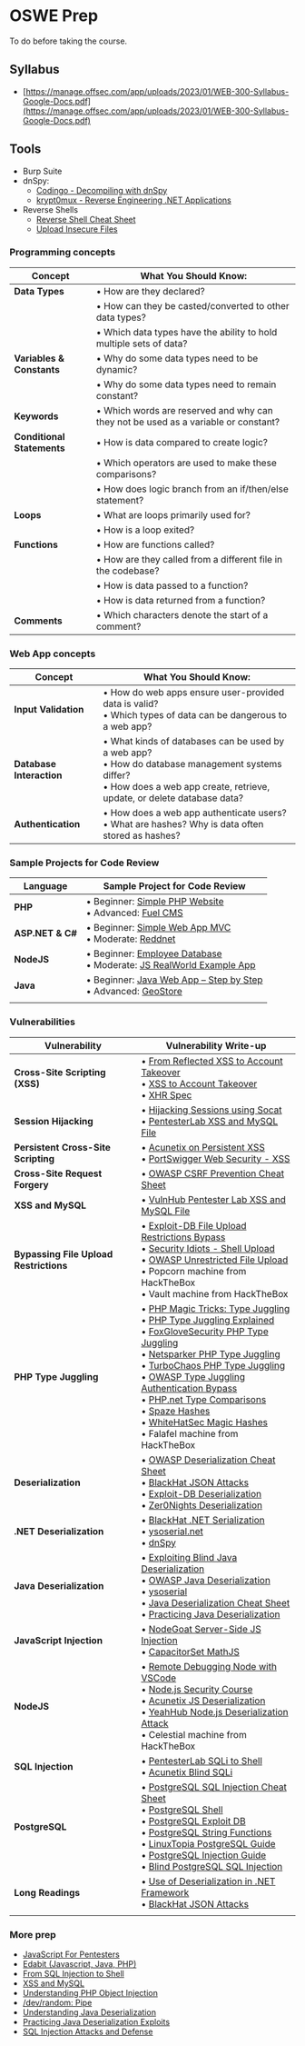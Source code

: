 # OSWE Prep

To do before taking the course.

## Syllabus

- [https://manage.offsec.com/app/uploads/2023/01/WEB-300-Syllabus-Google-Docs.pdf](https://manage.offsec.com/app/uploads/2023/01/WEB-300-Syllabus-Google-Docs.pdf)

## Tools

- Burp Suite
- dnSpy:
  - [Codingo - Decompiling with dnSpy](https://codingo.io/reverse-engineering/ctf/2017/07/25/Decompiling-CSharp-By-Example-with-Cracknet.html)
  - [krypt0mux - Reverse Engineering .NET Applications](https://www.youtube.com/watch?v=_HvqI3Bsgfs)
- Reverse Shells
  - [Reverse Shell Cheat Sheet](https://highon.coffee/blog/reverse-shell-cheat-sheet/)
  - [Upload Insecure Files](https://github.com/swisskyrepo/PayloadsAllTheThings/tree/master/Upload%20Insecure%20Files)

### Programming concepts

| Concept                    | What You Should Know:                                                              |
| -------------------------- | ---------------------------------------------------------------------------------- |
| **Data Types**             | • How are they declared?                                                           |
|                            | • How can they be casted/converted to other data types?                            |
|                            | • Which data types have the ability to hold multiple sets of data?                 |
| **Variables & Constants**  | • Why do some data types need to be dynamic?                                       |
|                            | • Why do some data types need to remain constant?                                  |
| **Keywords**               | • Which words are reserved and why can they not be used as a variable or constant? |
| **Conditional Statements** | • How is data compared to create logic?                                            |
|                            | • Which operators are used to make these comparisons?                              |
|                            | • How does logic branch from an if/then/else statement?                            |
| **Loops**                  | • What are loops primarily used for?                                               |
|                            | • How is a loop exited?                                                            |
| **Functions**              | • How are functions called?                                                        |
|                            | • How are they called from a different file in the codebase?                       |
|                            | • How is data passed to a function?                                                |
|                            | • How is data returned from a function?                                            |
| **Comments**               | • Which characters denote the start of a comment?                                  |

### Web App concepts

| Concept                  | What You Should Know:                                                                                                                                                              |
| ------------------------ | ---------------------------------------------------------------------------------------------------------------------------------------------------------------------------------- |
| **Input Validation**     | • How do web apps ensure user-provided data is valid? <br> • Which types of data can be dangerous to a web app?                                                                    |
| **Database Interaction** | • What kinds of databases can be used by a web app? <br> • How do database management systems differ? <br> • How does a web app create, retrieve, update, or delete database data? |
| **Authentication**       | • How does a web app authenticate users? <br> • What are hashes? Why is data often stored as hashes?                                                                               |

### Sample Projects for Code Review

| Language         | Sample Project for Code Review                                                                                                                                                              |
| ---------------- | ------------------------------------------------------------------------------------------------------------------------------------------------------------------------------------------- |
| **PHP**          | • Beginner: [Simple PHP Website](https://github.com/banago/simple-php-website) <br> • Advanced: [Fuel CMS](https://www.getfuelcms.com/)                                                     |
| **ASP.NET & C#** | • Beginner: [Simple Web App MVC](https://github.com/adamajammary/simple-web-app-mvc-dotnet) <br> • Moderate: [Reddnet](https://github.com/moritz-mm/Reddnet)                                |
| **NodeJS**       | • Beginner: [Employee Database](https://github.com/ijason/NodeJS-Sample-App) <br> • Moderate: [JS RealWorld Example App](https://github.com/gothinkster/node-express-realworld-example-app) |
| **Java**         | • Beginner: [Java Web App – Step by Step](https://github.com/in28minutes/JavaWebApplicationStepByStep) <br> • Advanced: [GeoStore](https://github.com/geosolutions-it/geostore)             |
|  |

### Vulnerabilities

| Vulnerability                          | Vulnerability Write-up                                                                                                                                                                                                                                                                                                                                                                                                                                                                                                                                                                                                                                                                                                                                                                                                                                                                                                                                                                                                                      |
| -------------------------------------- | ------------------------------------------------------------------------------------------------------------------------------------------------------------------------------------------------------------------------------------------------------------------------------------------------------------------------------------------------------------------------------------------------------------------------------------------------------------------------------------------------------------------------------------------------------------------------------------------------------------------------------------------------------------------------------------------------------------------------------------------------------------------------------------------------------------------------------------------------------------------------------------------------------------------------------------------------------------------------------------------------------------------------------------------- |
| **Cross-Site Scripting (XSS)**         | • [From Reflected XSS to Account Takeover](https://medium.com/a-bugz-life/from-reflected-xss-to-account-takeover-showing-xss-impact-9bc6dd35d4e6) <br> • [XSS to Account Takeover](https://noobe.io/articles/2019-10/xss-to-account-takeover) <br> • [XHR Spec](https://xhr.spec.whatwg.org/)                                                                                                                                                                                                                                                                                                                                                                                                                                                                                                                                                                                                                                                                                                                                               |
| **Session Hijacking**                  | • [Hijacking Sessions using Socat](https://popped.io/hijacking-sessions-using-socat/) <br> • [PentesterLab XSS and MySQL File](https://pentesterlab.com/exercises/xss_and_mysql_file/course)                                                                                                                                                                                                                                                                                                                                                                                                                                                                                                                                                                                                                                                                                                                                                                                                                                                |
| **Persistent Cross-Site Scripting**    | • [Acunetix on Persistent XSS](https://www.acunetix.com/blog/articles/persistent-xss/) <br> • [PortSwigger Web Security - XSS](https://portswigger.net/web-security/cross-site-scripting)                                                                                                                                                                                                                                                                                                                                                                                                                                                                                                                                                                                                                                                                                                                                                                                                                                                   |
| **Cross-Site Request Forgery**         | • [OWASP CSRF Prevention Cheat Sheet](https://cheatsheetseries.owasp.org/cheatsheets/Cross-Site_Request_Forgery_Prevention_Cheat_Sheet.html)                                                                                                                                                                                                                                                                                                                                                                                                                                                                                                                                                                                                                                                                                                                                                                                                                                                                                                |
| **XSS and MySQL**                      | • [VulnHub Pentester Lab XSS and MySQL File](https://www.vulnhub.com/entry/pentester-lab-xss-and-mysql-file,66/)                                                                                                                                                                                                                                                                                                                                                                                                                                                                                                                                                                                                                                                                                                                                                                                                                                                                                                                            |
| **Bypassing File Upload Restrictions** | • [Exploit-DB File Upload Restrictions Bypass](https://www.exploit-db.com/docs/english/45074-file-upload-restrictions-bypass.pdf) <br> • [Security Idiots - Shell Upload](http://www.securityidiots.com/Web-Pentest/hacking-website-by-shell-uploading.html) <br> • [OWASP Unrestricted File Upload](https://www.owasp.org/index.php/Unrestricted_File_Upload) <br> • Popcorn machine from HackTheBox <br> • Vault machine from HackTheBox                                                                                                                                                                                                                                                                                                                                                                                                                                                                                                                                                                                                  |
| **PHP Type Juggling**                  | • [PHP Magic Tricks: Type Juggling](https://owasp.org/www-pdf-archive/PHPMagicTricks-TypeJuggling.pdf) <br> • [PHP Type Juggling Explained](https://medium.com/@Q2hpY2tlblB3bnk/php-type-juggling-c34a10630b10) <br> • [FoxGloveSecurity PHP Type Juggling](https://foxglovesecurity.com/2017/02/07/type-juggling-and-php-object-injection-and-sqli-oh-my/) <br> • [Netsparker PHP Type Juggling](https://www.netsparker.com/blog/web-security/php-type-juggling-vulnerabilities/) <br> • [TurboChaos PHP Type Juggling](http://turbochaos.blogspot.com/2013/08/exploiting-exotic-bugs-php-type-juggling.html) <br> • [OWASP Type Juggling Authentication Bypass](https://www.netsparker.com/blog/web-security/type-juggling-authentication-bypass-cms-made-simple/) <br> • [PHP.net Type Comparisons](https://www.php.net/manual/en/types.comparisons.php) <br> • [Spaze Hashes](https://github.com/spaze/hashes) <br> • [WhiteHatSec Magic Hashes](https://www.whitehatsec.com/blog/magic-hashes/) <br> • Falafel machine from HackTheBox |
| **Deserialization**                    | • [OWASP Deserialization Cheat Sheet](https://cheatsheetseries.owasp.org/cheatsheets/Deserialization_Cheat_Sheet.html) <br> • [BlackHat JSON Attacks](https://www.blackhat.com/docs/us-17/thursday/us-17-Munoz-Friday-The-13th-Json-Attacks.pdf) <br> • [Exploit-DB Deserialization](https://www.exploit-db.com/docs/english/44756-deserialization-vulnerability.pdf) <br> • [Zer0Nights Deserialization](https://2017.zeronights.org/wp-content/uploads/materials/ZN17_Aleksei%20Tiurin_Deserialization%20vulnerabilities.pdf)                                                                                                                                                                                                                                                                                                                                                                                                                                                                                                             |
| **.NET Deserialization**               | • [BlackHat .NET Serialization](https://media.blackhat.com/bh-us-12/Briefings/Forshaw/BH_US_12_Forshaw_Are_You_My_Type_WP.pdf) <br> • [ysoserial.net](https://github.com/pwntester/ysoserial.net) <br> • [dnSpy](https://github.com/0xd4d/dnSpy)                                                                                                                                                                                                                                                                                                                                                                                                                                                                                                                                                                                                                                                                                                                                                                                            |
| **Java Deserialization**               | • [Exploiting Blind Java Deserialization](https://www.n00py.io/2017/11/exploiting-blind-java-deserialization-with-burp-and-ysoserial/) <br> • [OWASP Java Deserialization](https://www.owasp.org/images/7/71/GOD16-Deserialization.pdf) <br> • [ysoserial](https://github.com/frohoff/ysoserial) <br> • [Java Deserialization Cheat Sheet](https://github.com/GrrrDog/Java-Deserialization-Cheat-Sheet/blob/master/README.md) <br> • [Practicing Java Deserialization](https://diablohorn.com/2017/09/09/understanding-practicing-java-deserialization-exploits/)                                                                                                                                                                                                                                                                                                                                                                                                                                                                           |
| **JavaScript Injection**               | • [NodeGoat Server-Side JS Injection](https://ckarande.gitbooks.io/owasp-nodegoat-tutorial/content/tutorial/a1_-_server_side_js_injection.html) <br> • [CapacitorSet MathJS](https://capacitorset.github.io/mathjs/)                                                                                                                                                                                                                                                                                                                                                                                                                                                                                                                                                                                                                                                                                                                                                                                                                        |
| **NodeJS**                             | • [Remote Debugging Node with VSCode](https://maikthulhu.github.io/2019-05-17-remote-debugging-node-vscode/) <br> • [Node.js Security Course](https://github.com/ajinabraham/Node.Js-Security-Course) <br> • [Acunetix JS Deserialization](https://www.acunetix.com/blog/web-security-zone/deserialization-vulnerabilities-attacking-deserialization-in-js/) <br> • [YeahHub Node.js Deserialization Attack](https://www.yeahhub.com/nodejs-deserialization-attack-detailed-tutorial-2018/) <br> • Celestial machine from HackTheBox                                                                                                                                                                                                                                                                                                                                                                                                                                                                                                        |
| **SQL Injection**                      | • [PentesterLab SQLi to Shell](https://pentesterlab.com/exercises/from_sqli_to_shell/course) <br> • [Acunetix Blind SQLi](https://www.acunetix.com/websitesecurity/blind-sql-injection/)                                                                                                                                                                                                                                                                                                                                                                                                                                                                                                                                                                                                                                                                                                                                                                                                                                                    |
| **PostgreSQL**                         | • [PostgreSQL SQL Injection Cheat Sheet](http://pentestmonkey.net/cheat-sheet/sql-injection/postgres-sql-injection-cheat-sheet) <br> • [PostgreSQL Shell](http://www.leidecker.info/pgshell/Having_Fun_With_PostgreSQL.txt) <br> • [PostgreSQL Exploit DB](https://www.exploit-db.com/papers/13084) <br> • [PostgreSQL String Functions](http://www.postgresqltutorial.com/postgresql-string-functions/) <br> • [LinuxTopia PostgreSQL Guide](https://www.linuxtopia.org/online_books/database_guides/Practical_PostgreSQL_database/c7547_002.htm) <br> • [PostgreSQL Injection Guide](https://www.infigo.hr/files/INFIGO-TD-2009-04_PostgreSQL_injection_ENG.pdf) <br> • [Blind PostgreSQL SQL Injection](https://dotcppfile.wordpress.com/2014/07/12/blind-postgresql-sql-injection-tutorial/)                                                                                                                                                                                                                                            |
| **Long Readings**                      | • [Use of Deserialization in .NET Framework](https://www.nccgroup.trust/globalassets/our-research/uk/images/whitepaper-new.pdf) <br> • [BlackHat JSON Attacks](https://www.blackhat.com/docs/us-17/thursday/us-17-Munoz-Friday-The-13th-JSON-Attacks-wp.pdf)                                                                                                                                                                                                                                                                                                                                                                                                                                                                                                                                                                                                                                                                                                                                                                                |
|  |

### More prep

- [JavaScript For Pentesters](https://www.pentesteracademy.com/course?id=11)
- [Edabit (Javascript, Java, PHP)](https://edabit.com/)
- [From SQL Injection to Shell](https://pentesterlab.com/exercises/from_sqli_to_shell/)
- [XSS and MySQL](https://www.vulnhub.com/entry/pentester-lab-xss-and-mysql-file,66/)
- [Understanding PHP Object Injection](https://securitycafe.ro/2015/01/05/understanding-php-object-injection/)
- [/dev/random: Pipe](https://www.vulnhub.com/entry/devrandom-pipe,124/)
- [Understanding Java Deserialization](https://nytrosecurity.com/2018/05/30/understanding-java-deserialization/)
- [Practicing Java Deserialization Exploits](https://diablohorn.com/2017/09/09/understanding-practicing-java-deserialization-exploits/)
- [SQL Injection Attacks and Defense](https://www.amazon.com/Injection-Attacks-Defense-Justin-Clarke/dp/1597499633)
